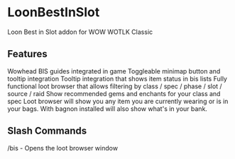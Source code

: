 # LoonBestInSlot
Loon Best in Slot addon for WOW WOTLK Classic

## Features

Wowhead BIS guides integrated in game
Toggleable minimap button and tooltip integration
Tooltip integration that shows item status in bis lists
Fully functional loot browser that allows filtering by class / spec / phase / slot / source / raid
Show recommended gems and enchants for your class and spec
Loot browser will show you any item you are currently wearing or is in your bags.  With bagnon installed will also show what's in your bank.

## Slash Commands

/bis - Opens the loot browser window
